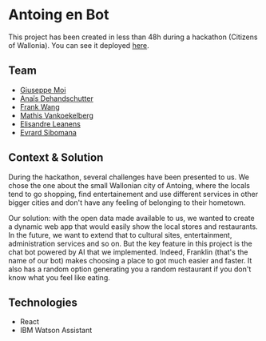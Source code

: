 # Antoing en Bot

This project has been created in less than 48h during a hackathon (Citizens of Wallonia). 
You can see it deployed [here](https://hackthon-app-two.vercel.app/).

## Team 

- [Giuseppe Moi](https://github.com/giuseppemoi)
- [Anaïs Dehandschutter](https://github.com/anja-dhnd)
- [Frank Wang](https://github.com/FrankZiWANG-dev)
- [Mathis Vankoekelberg](https://github.com/MathisVkg)
- [Elisandre Leanens](https://github.com/ElisandreL)
- [Evrard Sibomana](https://github.com/evrardsibo)

## Context & Solution

During the hackathon, several challenges have been presented to us. We chose the one about the small Wallonian city of Antoing, where the locals tend to go shopping, find entertainement and use different services in other bigger cities and don't have any feeling of belonging to their hometown. 

Our solution: with the open data made available to us, we wanted to create a dynamic web app that would easily show the local stores and restaurants. In the future, we want to extend that to cultural sites, entertainment, administration services and so on. But the key feature in this project is the chat bot powered by AI that we implemented. Indeed, Franklin (that's the name of our bot) makes choosing a place to got much easier and faster. It also has a random option generating you a random restaurant if you don't know what you feel like eating.

## Technologies 

- React
- IBM Watson Assistant

